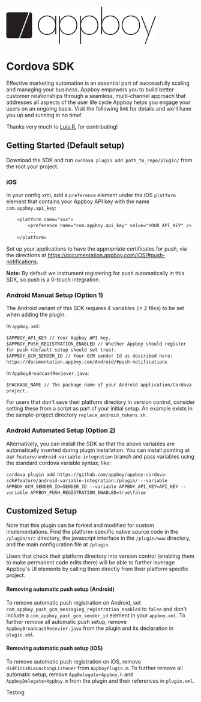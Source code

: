 ![Appboy Logo](https://github.com/Appboy/appboy-cordova-sdk/blob/master/Appboy_Logo_400x100.png)

# Cordova SDK

Effective marketing automation is an essential part of successfully scaling and managing your business. Appboy empowers you to build better customer relationships through a seamless, multi-channel approach that addresses all aspects of the user life cycle Appboy helps you engage your users on an ongoing basis. Visit the following link for details and we'll have you up and running in no time!

Thanks very much to [Luis R.](https://github.com/lurecas) for contributing!

## Getting Started (Default setup)

Download the SDK and run `cordova plugin add path_to_repo/plugin/` from the root your project.

### iOS

In your config.xml, add a `preference` element under the iOS `platform` element that contains your Appboy API key with the name `com.appboy.api_key`:

```
    <platform name="ios">
        <preference name="com.appboy.api_key" value="YOUR_API_KEY" />
        ...
    </platform>
```

Set up your applications to have the appropriate certificates for push, via the directions at https://documentation.appboy.com/iOS/#push-notifications.

__Note:__ By default we instrument registering for push automatically in this SDK, so push is a 0-touch integration.

### Android Manual Setup (Option 1)

The Android variant of this SDK requires 4 variables (in 2 files) to be set when adding the plugin.  

In `appboy.xml`:

```
$APPBOY_API_KEY // Your Appboy API key.
$APPBOY_PUSH_REGISTRATION_ENABLED // Whether Appboy should register for push (default setup should set true).
$APPBOY_GCM_SENDER_ID // Your GCM sender Id as described here:  https://documentation.appboy.com/Android/#push-notifications
```

In `AppboyBroadcastReciever.java`:
```
$PACKAGE_NAME // The package name of your Android application/Cordova project.
```

For users that don't save their platform directory in version control, consider setting these from a script as part of your initial setup.  An example exists in the sample-project directory `replace_android_tokens.sh`.

### Android Automated Setup (Option 2)

Alternatively, you can install the SDK so that the above variables are automatically inserted during plugin installation.  You can install pointing at our `feature/android-variable-integration` branch and pass variables using the standard cordova variable syntax, like:

```
cordova plugin add https://github.com/appboy/appboy-cordova-sdk#feature/android-variable-integration:/plugin/ --variable APPBOY_GCM_SENDER_ID=SENDER_ID --variable APPBOY_API_KEY=API_KEY --variable APPBOY_PUSH_REGISTRATION_ENABLED=true\false
```

## Customized Setup

Note that this plugin can be forked and modified for custom implementations.  Find the platform-specific native source code in the `/plugin/src` directory, the javascript interface in the `/plugin/www` directory, and the main configuration file at `/plugin`.

Users that check their platform directory into version control (enabling them to make permanent code edits there) will be able to further leverage Appboy's UI elements by calling them directly from their platform specific project.

#### Removing automatic push setup (Android)
To remove automatic push registration on Android, set `com_appboy_push_gcm_messaging_registration_enabled` to `false` and don't include a `com_appboy_push_gcm_sender_id` element in your `appboy.xml`.  To further remove all automatic push setup, remove `AppboyBroadcastRecevier.java` from the plugin and its declaration in `plugin.xml`.

#### Removing automatic push setup (iOS)
To remove automatic push registration on iOS, remove `didFinishLaunchingListener` from `AppboyPlugin.m`.  To further remove all automatic setup, remove `AppDelegate+Appboy.h` and `AppboyDelegate+Appboy.m` from the plugin and their references in `plugin.xml`.

Testing

